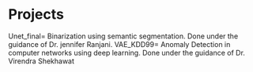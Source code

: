 # Projects
Unet_final= Binarization using semantic segmentation. Done under the guidance of Dr. jennifer Ranjani. 
VAE_KDD99= Anomaly Detection in computer networks using deep learning. Done under the guidance of Dr. Virendra Shekhawat
